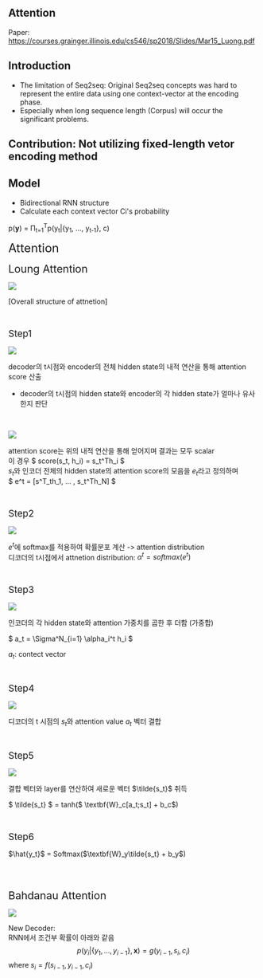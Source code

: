 
## Attention 

Paper: https://courses.grainger.illinois.edu/cs546/sp2018/Slides/Mar15_Luong.pdf

## Introduction
- The limitation of Seq2seq: Original Seq2seq concepts was hard to represent the entire data using one context-vector at the encoding phase.
- Especially when long sequence length (Corpus) will occur the significant problems.

## Contribution: Not utilizing fixed-length vetor encoding method


## Model
- Bidirectional RNN structure
- Calculate each context vector Ci's probability


p(**y**) = Π<sub>t=1</sub><sup>T</sup>p(y<sub>t</sub>|{y<sub>1</sub>, ..., y<sub>t-1</sub>}, c)


<span style="font-size:18pt;"> Attention </span>

<span style="font-size:16pt;"> Loung Attention </span>

![](https://wikidocs.net/images/page/22893/dotproductattention1_final.PNG)

[Overall structure of attnetion]

<br>

<span style="font-size:14pt;"> Step1 </span>

![](https://wikidocs.net/images/page/22893/dotproductattention2_final.PNG)

decoder의 t시점와 encoder의 전체 hidden state의 내적 연산을 통해 attention score 산출
- decoder의 t시점의 hidden state와 encoder의 각 hidden state가 얼마나 유사한지 판단

<br>

![](https://wikidocs.net/images/page/22893/i%EB%B2%88%EC%A7%B8%EC%96%B4%ED%85%90%EC%85%98%EC%8A%A4%EC%BD%94%EC%96%B4_final.PNG)

attention score는 위의 내적 연산을 통해 얻어지며 결과는 모두 scalar <br>
이 경우 $ score(s_t, h_i) = s_t^Th_i $ <br>
$s_t$와 인코더 전체의 hidden state의 attention score의 모음을 $e_t$라고 정의하며 <br>
$ e^t = [s^T_th_1, ... , s_t^Th_N] $

<br>

<span style="font-size:14pt;"> Step2 </span>

![](https://wikidocs.net/images/page/22893/dotproductattention3_final.PNG)

$e^t$에 softmax를 적용하여 확률분포 계산 -> attention distribution <br>
디코더의 t시점에서 attnetion distribution: $\alpha^t = softmax(e^t)$ 

<br>

<span style="font-size:14pt;"> Step3 </span>

![](https://wikidocs.net/images/page/22893/dotproductattention4_final.PNG)

인코더의 각 hidden state와 attention 가중치를 곱한 후 더함 (가중합)

$ a_t = \Sigma^N_{i=1} \alpha_i^t h_i $

$a_t$: contect vector

<br>

<span style="font-size:14pt;"> Step4 </span>

![](https://wikidocs.net/images/page/22893/dotproductattention5_final_final.PNG)

디코더의 t 시점의 $s_t$와 attention value $a_t$ 벡터 결합 <br>

<br>

<span style="font-size:14pt;"> Step5 </span>

![](https://wikidocs.net/images/page/22893/st.PNG)

결합 벡터와 layer를 연산하여 새로운 벡터 $\tilde{s_t}$ 취득 <br>

$ \tilde{s_t} $ = tanh($ \textbf{W}_c[a_t;s_t] + b_c$)  

<br>

<span style="font-size:14pt;"> Step6 </span>

$\hat{y_t}$ = Softmax($\textbf{W}_y\tilde{s_t} + b_y$)

<br>
<br>

<span style="font-size:16pt;"> Bahdanau Attention </span>

![](https://wikidocs.net/images/page/73161/%EB%B0%94%EB%8B%A4%EB%82%98%EC%9A%B0%EC%96%B4%ED%85%90%EC%85%981.PNG)

New Decoder: <br>
RNN에서 조건부 확률이 아래와 같음
$$ p(y_i|\{y_1, ..., y_{i-1}\}, \textbf{x}) = g(y_{i-1}, s_i, c_i) \tag{3} $$
where $s_i = f(s_{i-1}, y_{i-1}, c_i)$

<br>


